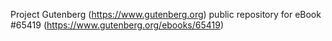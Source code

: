 Project Gutenberg (https://www.gutenberg.org) public repository for
eBook #65419 (https://www.gutenberg.org/ebooks/65419)
